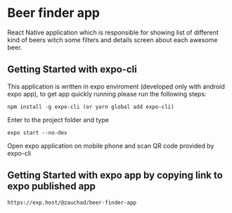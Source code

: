 # Beer finder app

React Native application which is responsible for showing list of different kind of beers witch some filters and details screen about each awesome beer.

## Getting Started with expo-cli

This application is written in expo enviroment (developed only with android expo app), to get app quickly running please run the following steps:

```
npm install -g expo-cli (or yarn global add expo-cli)
```

Enter to the project folder and type

```
expo start --no-dev
```

Open expo application on mobile phone and scan QR code provided by expo-cli

## Getting Started with expo app by copying link to expo published app

```
https://exp.host/@zauchad/beer-finder-app
```
